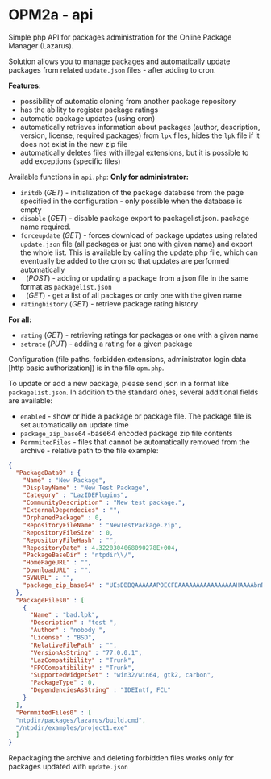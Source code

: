 # OPM2a - api
Simple php API for packages administration for the Online Package Manager (Lazarus).

Solution allows you to manage packages and automatically update packages from related `update.json` files - after adding to cron.

**Features:**
- possibility of automatic cloning from another package repository
- has the ability to register package ratings
- automatic package updates (using cron)
- automatically retrieves information about packages (author, description, version, license, required packages) from `lpk` files, hides the `lpk` file if it does not exist in the new zip file
- automatically deletes files with illegal extensions, but it is possible to add exceptions (specific files)

Available functions in `api.php`:
**Only for administrator:**
- `initdb` (*GET*) - initialization of the package database from the page specified in the configuration - only possible when the database is empty
- `disable` (*GET*) - disable package export to packagelist.json. package name required.
- `forceupdate` (*GET*) - forces download of package updates using related `update.json` file (all packages or just one with given name) and export the whole list. This is available by calling the update.php file, which can eventually be added to the cron so that updates are performed automatically
- ` ` (*POST*) - adding or updating a package from a json file in the same format as `packagelist.json`
- ` ` (*GET*) - get a list of all packages or only one with the given name
- `ratinghistory` (*GET*) - retrieve package rating history

**For all:**
- `rating` (*GET*) - retrieving ratings for packages or one with a given name
- `setrate` (*PUT*) - adding a rating for a given package

Configuration (file paths, forbidden extensions, administrator login data [http basic authorization]) is in the file `opm.php`.

To update or add a new package, please send json in a format like `packagelist.json`. In addition to the standard ones, several additional fields are available:
- `enabled` - show or hide a package or package file. The package file is set automatically on update time
- `package_zip_base64` -base64 encoded package zip file contents
- `PermmitedFiles` - files that cannot be automatically removed from the archive - relative path to the file
example:
```json
{
  "PackageData0" : {
    "Name" : "New Package",
    "DisplayName" : "New Test Package",
    "Category" : "LazIDEPlugins",
    "CommunityDescription" : "New test package.",
    "ExternalDependecies" : "",
    "OrphanedPackage" : 0,
    "RepositoryFileName" : "NewTestPackage.zip",
    "RepositoryFileSize" : 0,
    "RepositoryFileHash" : "",
    "RepositoryDate" : 4.3220304068090278E+004,
    "PackageBaseDir" : "ntpdir\\/",
    "HomePageURL" : "",
    "DownloadURL" : "",
    "SVNURL" : "",
    "package_zip_base64" : "UEsDBBQAAAAAAPOECFEAAAAAAAAAAAAAAAAHAAAAbnRwZGlyL1BLAwQUAAAACAArhQhRVFp8khUCAADJBAAEgAkAAAAAAAAACAgAAAlAAAAbnRwZGlyL250cG1haW4ubHBrCgAgAAAAAAABABgAI1Eq+5Ft1gEjUSr7kW3WAXvZdK2RbdYBUEsBAj8AFAAAAAgAc4UIURbN/R+fAAAA4gAAABIAJAAAAAAAAAAgIAAAagIAAG50cGRpci9udHBtYWluLnBhcwoAIAAAAAAAAQAYAAnrcUySbdYBCetxTJJt1gEtGHatkW3WAVBLBQYAAAAAAwADACEBAAA5AwAAAAA="
  },
  "PackageFiles0" : [
    {
      "Name" : "bad.lpk",
      "Description" : "test ",
      "Author" : "nobody ",
      "License" : "BSD",
      "RelativeFilePath" : "",
      "VersionAsString" : "77.0.0.1",
      "LazCompatibility" : "Trunk",
      "FPCCompatibility" : "Trunk",
      "SupportedWidgetSet" : "win32/win64, gtk2, carbon",
      "PackageType" : 0,
      "DependenciesAsString" : "IDEIntf, FCL"
    }
  ],
  "PermmitedFiles0" : [
  "ntpdir/packages/lazarus/build.cmd",
  "/ntpdir/examples/project1.exe"
  ]
}
```

Repackaging the archive and deleting forbidden files works only for packages updated with `update.json`